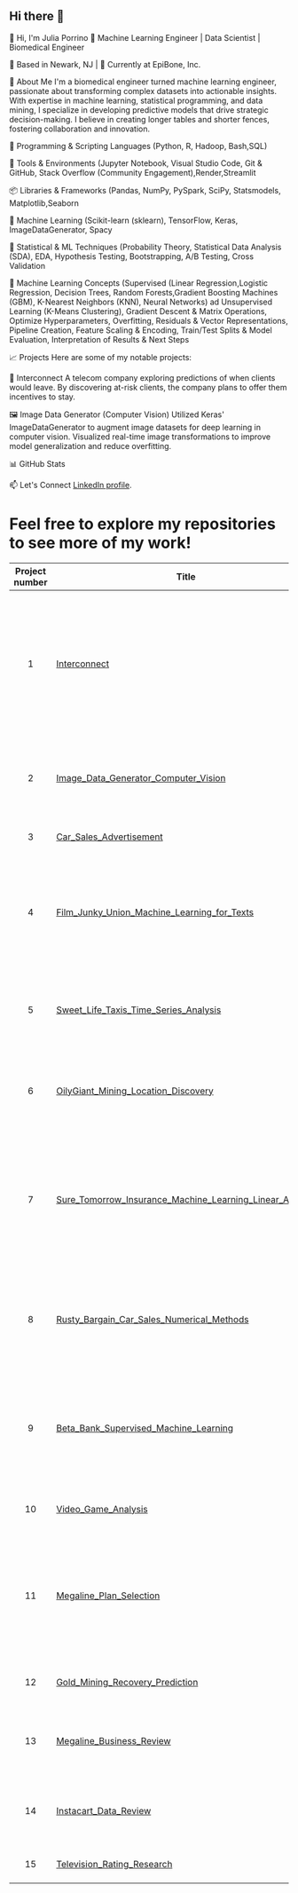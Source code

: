 ## Hi there 👋
👋 Hi, I'm Julia Porrino
🔬 Machine Learning Engineer | Data Scientist | Biomedical Engineer

📍 Based in Newark, NJ | 💼 Currently at EpiBone, Inc.

🧠 About Me
I'm a biomedical engineer turned machine learning engineer, passionate about transforming complex datasets into actionable insights. With expertise in machine learning, statistical programming, and data mining, I specialize in developing predictive models that drive strategic decision-making. I believe in creating longer tables and shorter fences, fostering collaboration and innovation.

🐍 Programming & Scripting Languages (Python, R, Hadoop, Bash,SQL)

🧰 Tools & Environments (Jupyter Notebook, Visual Studio Code, Git & GitHub, Stack Overflow (Community Engagement),Render,Streamlit

📦 Libraries & Frameworks (Pandas, NumPy, PySpark, SciPy, Statsmodels, Matplotlib,Seaborn

🧠 Machine Learning (Scikit-learn (sklearn), TensorFlow, Keras, ImageDataGenerator, Spacy

📐 Statistical & ML Techniques (Probability Theory, Statistical Data Analysis (SDA), EDA, Hypothesis Testing, Bootstrapping, A/B Testing, Cross Validation

🤖 Machine Learning Concepts (Supervised (Linear Regression,Logistic Regression, Decision Trees, Random Forests,Gradient Boosting Machines (GBM), K-Nearest Neighbors (KNN), Neural Networks) ad Unsupervised Learning (K-Means Clustering), Gradient Descent & Matrix Operations, Optimize Hyperparameters, Overfitting, Residuals & Vector Representations, Pipeline Creation, Feature Scaling & Encoding, Train/Test Splits & Model Evaluation, Interpretation of Results & Next Steps


📈 Projects
Here are some of my notable projects:

🔗 Interconnect
A telecom company exploring predictions of when clients would leave. By discovering at-risk clients, the company plans to offer them incentives to stay.


🖼️ Image Data Generator (Computer Vision)
Utilized Keras' ImageDataGenerator to augment image datasets for deep learning in computer vision. Visualized real-time image transformations to improve model generalization and reduce overfitting.


📊 GitHub Stats


📫 Let's Connect
[LinkedIn profile](https://www.linkedin.com/in/juliaporrino/).

# Feel free to explore my repositories to see more of my work!


Project number | Title | ML Concepts |
| :-----------: | ----------- |----------- |
| 1| [Interconnect](https://github.com/who0liebo0lie/Interconnect.git) | End-to-End Model Development, SKLEARN, Pandas, Supervised Learning, Model Evaluation, Feature Engineering, Gradient Boosting,  Neural Network, XGBoost, LightGBM, CatBoost, Supervised Learning, Data visualization, Pipeline |
| 2 | [Image_Data_Generator_Computer_Vision](https://github.com/who0liebo0lie/-Image-Data-Generator-Computer-Vision-.git) | Computer Vision, Neural networks, Keras, CNN, ResNet, BERT, Pipeline,visualization, business insight, TensorFlow |
| 3 | [Car_Sales_Advertisement](https://github.com/who0liebo0lie/Car_Sales_Advertisements.git) | Git, GitHub, Render, Streamlit, Command Line, Render |
| 4| [Film_Junky_Union_Machine_Learning_for_Texts](https://github.com/who0liebo0lie/Film-Junky-Union-Machine-Learning-for-Texts-.git) | ML for texts, Lemmatization, Bag-of-Words, TF-IDF, Word Embeddings, BERT, Supervised Learing, Model Evaluation, Pipeline, Visualization, Business Insights, Feature Engineering |
| 5 | [Sweet_Life_Taxis_Time_Series_Analysis](https://github.com/who0liebo0lie/Sweet-Life-Taxi-Time-Series-Analysis-.git) | Time Series, Forecasting, Trends and Seasonality, Supervised learning, Model Evaluation, Pipeline, Visualization |
| 6 | [OilyGiant_Mining_Location_Discovery](https://github.com/who0liebo0lie/OilyGiant-Mining-Location-Discovery.git) | Supervised Learning, Model Evaluation, Visualization, Pipeline, Business Insight, A/B test, Bootstrapping, Cross-Validation |
| 7| [Sure_Tomorrow_Insurance_Machine_Learning_Linear_Algebra](https://github.com/who0liebo0lie/Sure-Tomorrow-Insurance-Machine-Learning-Linear-Algebra-.git) | Linear Algebra, Vector Operations, Vector Distance (Dot Product, Euclidean, Manhattan, K-Nearest Neighbors), Matrix operations, Supervised Learning, Model Evaluation, Visualization, Pipeline, Feature Engineering |
| 8 | [Rusty_Bargain_Car_Sales_Numerical_Methods](https://github.com/who0liebo0lie/Rusty-Bargain-Car-Sales-Numerical-Methods-.git) | Numerical Methods, Gradient Descent, Gradient Boosting,  Neural Network, XGBoost, LightGBM, CatBoost, Supervised Learning, Model Evaluation, Visualization |
| 9 | [Beta_Bank_Supervised_Machine_Learning](https://github.com/who0liebo0lie/Beta-Bank-Supervised-Machine-Learning.git) | Supervised learning, One-Hot Encoding, Balance classes, F1, up/downsampling, AUC-ROC curve, Model Evaluation, Data Visualization, Pipeline, Data Preprocessing, Linear algebra |
| 10 | [Video_Game_Analysis](https://github.com/who0liebo0lie/Video_Game_Analysis.git) | Data visualization, Pipeline, Data Preprocessing, Business Insight |
| 11 | [Megaline_Plan_Selection](https://github.com/who0liebo0lie/Megaline_Plan_Selection.git) | Supervised Learning, Scitkit-Learn, Model Evaluation, Pipeline , Under/Overfitting, Hyperparameters, Decision Tree, train/test/validation of models, Random Forest, Logistic Regression, Linear Regression |
| 12 | [Gold_Mining_Recovery_Prediction](https://github.com/who0liebo0lie/Gold_Mining_Recovery_Prediction.git) | Supervised Learning, Model Evaluation, Visualization, Feature Engineering |
| 13 | [Megaline_Business_Review](https://github.com/who0liebo0lie/Megaline_Business_Review.git) | SDA, Probability testing, Hypothesis, Data Visualization, Pipeline, Data Preprocessing, Business Insights |
| 14 | [Instacart_Data_Review](https://github.com/who0liebo0lie/Instacart_Data_Review.git) | Data Visualization, Filtering Data, Data types, Feature Engineering, Pipeline, Data Transformations |
| 15 | [Television_Rating_Research](https://github.com/who0liebo0lie/Televison_Rating_Research.git) | Pandas, dictionaries, functions, pipeline, Data Preprocesing |









